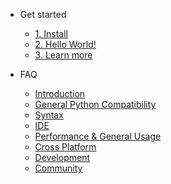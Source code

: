 - Get started

  - [1. Install](install.md)
  - [2. Hello World!](hello-world.md)
  - [3. Learn more](learn-more.md)

- FAQ

  - [Introduction](introduction.md)
  - [General Python Compatibility](general-python-compatibility.md)
  - [Syntax](syntax.md)
  - [IDE](ide.md)
  - [Performance & General Usage](performance-and-general-usage.md)
  - [Cross Platform](cross-platform.md)
  - [Development](development.md)
  - [Community](community.md)
